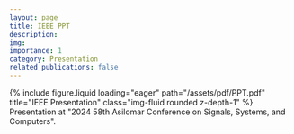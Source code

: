 ```yaml
---
layout: page
title: IEEE PPT
description: 
img: 
importance: 1
category: Presentation
related_publications: false
---
```



<div class="row">
    <div class="col-sm mt-3 mt-md-0">
        {% include figure.liquid loading="eager" path="/assets/pdf/PPT.pdf" title="IEEE Presentation" class="img-fluid rounded z-depth-1" %}
    </div>
</div>
<div class="caption">
    Presentation at "2024 58th Asilomar Conference on Signals, Systems, and Computers".
</div>